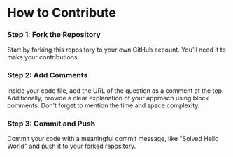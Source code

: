 # How to Contribute

### Step 1: Fork the Repository

Start by forking this repository to your own GitHub account. You'll need it to make your contributions.

### Step 2: Add Comments

Inside your code file, add the URL of the question as a comment at the top. Additionally, provide a clear explanation of your approach using block comments. Don't forget to mention the time and space complexity.


### Step 3: Commit and Push

Commit your code with a meaningful commit message, like "Solved Hello World" and push it to your forked repository.
